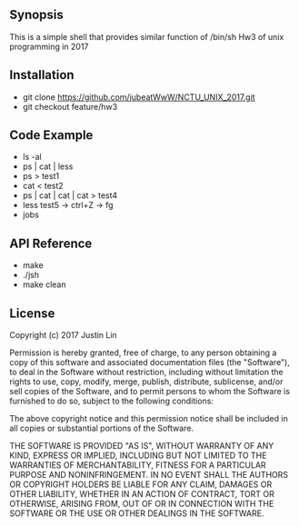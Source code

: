 ## Synopsis

This is a simple shell that provides similar function of /bin/sh
Hw3 of unix programming in 2017

## Installation

- git clone https://github.com/jubeatWwW/NCTU_UNIX_2017.git
- git checkout feature/hw3

## Code Example

- ls -al
- ps | cat | less
- ps > test1
- cat < test2
- ps | cat | cat | cat > test4
- less test5 -> ctrl+Z -> fg
- jobs

## API Reference

- make
- ./jsh
- make clean

## License

Copyright (c) 2017 Justin Lin

Permission is hereby granted, free of charge, to any person obtaining a copy
of this software and associated documentation files (the "Software"), to deal
in the Software without restriction, including without limitation the rights
to use, copy, modify, merge, publish, distribute, sublicense, and/or sell
copies of the Software, and to permit persons to whom the Software is
furnished to do so, subject to the following conditions:

The above copyright notice and this permission notice shall be included in all
copies or substantial portions of the Software.

THE SOFTWARE IS PROVIDED "AS IS", WITHOUT WARRANTY OF ANY KIND, EXPRESS OR
IMPLIED, INCLUDING BUT NOT LIMITED TO THE WARRANTIES OF MERCHANTABILITY,
FITNESS FOR A PARTICULAR PURPOSE AND NONINFRINGEMENT. IN NO EVENT SHALL THE
AUTHORS OR COPYRIGHT HOLDERS BE LIABLE FOR ANY CLAIM, DAMAGES OR OTHER
LIABILITY, WHETHER IN AN ACTION OF CONTRACT, TORT OR OTHERWISE, ARISING FROM,
OUT OF OR IN CONNECTION WITH THE SOFTWARE OR THE USE OR OTHER DEALINGS IN THE
SOFTWARE.
